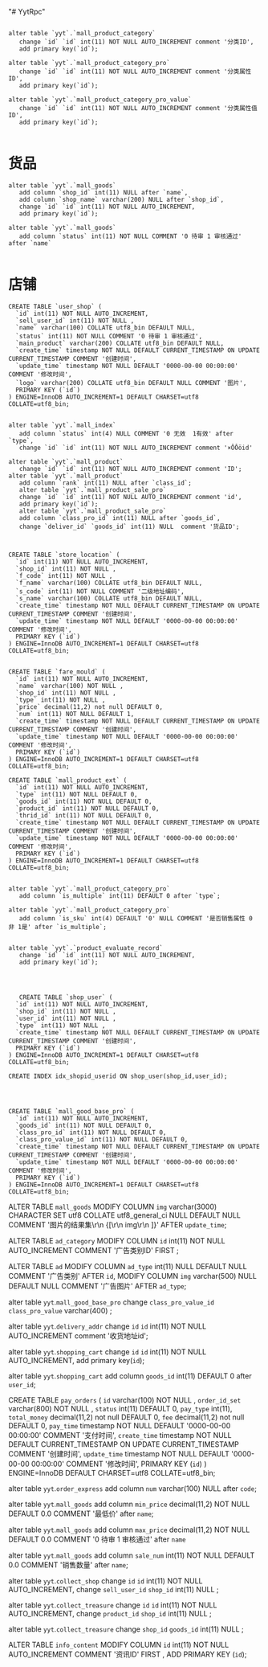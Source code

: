 "# YytRpc"
```

alter table `yyt`.`mall_product_category` 
   change `id` `id` int(11) NOT NULL AUTO_INCREMENT comment '分类ID',
   add primary key(`id`);

alter table `yyt`.`mall_product_category_pro` 
   change `id` `id` int(11) NOT NULL AUTO_INCREMENT comment '分类属性ID',
   add primary key(`id`);
   
alter table `yyt`.`mall_product_category_pro_value` 
   change `id` `id` int(11) NOT NULL AUTO_INCREMENT comment '分类属性值ID',
   add primary key(`id`);


```

# 货品
```
alter table `yyt`.`mall_goods` 
   add column `shop_id` int(11) NULL after `name`, 
   add column `shop_name` varchar(200) NULL after `shop_id`,
   change `id` `id` int(11) NOT NULL AUTO_INCREMENT,
   add primary key(`id`);

alter table `yyt`.`mall_goods` 
   add column `status` int(11) NOT NULL COMMENT '0 待审 1 审核通过' after `name`
  
```


# 店铺
```
CREATE TABLE `user_shop` (
  `id` int(11) NOT NULL AUTO_INCREMENT,
  `sell_user_id` int(11) NOT NULL ,
  `name` varchar(100) COLLATE utf8_bin DEFAULT NULL,
  `status` int(11) NOT NULL COMMENT '0 待审 1 审核通过',
  `main_product` varchar(200) COLLATE utf8_bin DEFAULT NULL,
  `create_time` timestamp NOT NULL DEFAULT CURRENT_TIMESTAMP ON UPDATE CURRENT_TIMESTAMP COMMENT '创建时间',
  `update_time` timestamp NOT NULL DEFAULT '0000-00-00 00:00:00' COMMENT '修改时间',
  `logo` varchar(200) COLLATE utf8_bin DEFAULT NULL COMMENT '图片',
  PRIMARY KEY (`id`)
) ENGINE=InnoDB AUTO_INCREMENT=1 DEFAULT CHARSET=utf8 COLLATE=utf8_bin;
```


```

alter table `yyt`.`mall_index` 
   add column `status` int(4) NULL COMMENT '0 无效  1有效' after `type`,
   change `id` `id` int(11) NOT NULL AUTO_INCREMENT comment '×ÔÔöid'
```
```
alter table `yyt`.`mall_product` 
   change `id` `id` int(11) NOT NULL AUTO_INCREMENT comment 'ID';
alter table `yyt`.`mall_product` 
   add column `rank` int(11) NULL after `class_id`;
   alter table `yyt`.`mall_product_sale_pro` 
   change `id` `id` int(11) NOT NULL AUTO_INCREMENT comment 'id',
   add primary key(`id`);
   alter table `yyt`.`mall_product_sale_pro` 
   add column `class_pro_id` int(11) NULL after `goods_id`,
   change `deliver_id` `goods_id` int(11) NULL  comment '货品ID';



CREATE TABLE `store_location` (
  `id` int(11) NOT NULL AUTO_INCREMENT,
  `shop_id` int(11) NOT NULL ,
  `f_code` int(11) NOT NULL ,
  `f_name` varchar(100) COLLATE utf8_bin DEFAULT NULL,
  `s_code` int(11) NOT NULL COMMENT '二级地址编码',
  `s_name` varchar(100) COLLATE utf8_bin DEFAULT NULL,
  `create_time` timestamp NOT NULL DEFAULT CURRENT_TIMESTAMP ON UPDATE CURRENT_TIMESTAMP COMMENT '创建时间',
  `update_time` timestamp NOT NULL DEFAULT '0000-00-00 00:00:00' COMMENT '修改时间',
  PRIMARY KEY (`id`)
) ENGINE=InnoDB AUTO_INCREMENT=1 DEFAULT CHARSET=utf8 COLLATE=utf8_bin;


CREATE TABLE `fare_mould` (
  `id` int(11) NOT NULL AUTO_INCREMENT,
  `name` varchar(100) NOT NULL ,
  `shop_id` int(11) NOT NULL ,
  `type` int(11) NOT NULL ,
  `price` decimal(11,2) not null DEFAULT 0,
  `num` int(11) NOT NULL DEFAULT 1,
  `create_time` timestamp NOT NULL DEFAULT CURRENT_TIMESTAMP ON UPDATE CURRENT_TIMESTAMP COMMENT '创建时间',
  `update_time` timestamp NOT NULL DEFAULT '0000-00-00 00:00:00' COMMENT '修改时间',
  PRIMARY KEY (`id`)
) ENGINE=InnoDB AUTO_INCREMENT=1 DEFAULT CHARSET=utf8 COLLATE=utf8_bin;

CREATE TABLE `mall_product_ext` (
  `id` int(11) NOT NULL AUTO_INCREMENT,
  `type` int(11) NOT NULL DEFAULT 0,
  `goods_id` int(11) NOT NULL DEFAULT 0,
  `product_id` int(11) NOT NULL DEFAULT 0,
  `thrid_id` int(11) NOT NULL DEFAULT 0,
  `create_time` timestamp NOT NULL DEFAULT CURRENT_TIMESTAMP ON UPDATE CURRENT_TIMESTAMP COMMENT '创建时间',
  `update_time` timestamp NOT NULL DEFAULT '0000-00-00 00:00:00' COMMENT '修改时间',
  PRIMARY KEY (`id`)
) ENGINE=InnoDB AUTO_INCREMENT=1 DEFAULT CHARSET=utf8 COLLATE=utf8_bin;


alter table `yyt`.`mall_product_category_pro` 
   add column `is_multiple` int(11) DEFAULT 0 after `type`;

alter table `yyt`.`mall_product_category_pro` 
   add column `is_sku` int(4) DEFAULT '0' NULL COMMENT '是否销售属性 0 非 1是' after `is_multiple`;


alter table `yyt`.`product_evaluate_record` 
   change `id` `id` int(11) NOT NULL AUTO_INCREMENT,
   add primary key(`id`);




   CREATE TABLE `shop_user` (
  `id` int(11) NOT NULL AUTO_INCREMENT,
  `shop_id` int(11) NOT NULL ,
  `user_id` int(11) NOT NULL ,
  `type` int(11) NOT NULL ,
  `create_time` timestamp NOT NULL DEFAULT CURRENT_TIMESTAMP ON UPDATE CURRENT_TIMESTAMP COMMENT '创建时间',
  PRIMARY KEY (`id`)
) ENGINE=InnoDB AUTO_INCREMENT=1 DEFAULT CHARSET=utf8 COLLATE=utf8_bin;

CREATE INDEX idx_shopid_userid ON shop_user(shop_id,user_id);




CREATE TABLE `mall_good_base_pro` (
  `id` int(11) NOT NULL AUTO_INCREMENT,
  `goods_id` int(11) NOT NULL DEFAULT 0,
  `class_pro_id` int(11) NOT NULL DEFAULT 0,
  `class_pro_value_id` int(11) NOT NULL DEFAULT 0,
  `create_time` timestamp NOT NULL DEFAULT CURRENT_TIMESTAMP ON UPDATE CURRENT_TIMESTAMP COMMENT '创建时间',
  `update_time` timestamp NOT NULL DEFAULT '0000-00-00 00:00:00' COMMENT '修改时间',
  PRIMARY KEY (`id`)
) ENGINE=InnoDB AUTO_INCREMENT=1 DEFAULT CHARSET=utf8 COLLATE=utf8_bin;
```

ALTER TABLE `mall_goods`
MODIFY COLUMN `img`  varchar(3000) CHARACTER SET utf8 COLLATE utf8_general_ci NULL DEFAULT NULL COMMENT '图片的结果集\r\n            {[\r\n               img\r\n            ]}' AFTER `update_time`;

ALTER TABLE `ad_category`
MODIFY COLUMN `id`  int(11) NOT NULL AUTO_INCREMENT COMMENT '广告类别ID' FIRST ;

ALTER TABLE `ad`
MODIFY COLUMN `ad_type`  int(11) NULL DEFAULT NULL COMMENT '广告类别' AFTER `id`,
MODIFY COLUMN `img`  varchar(500) NULL DEFAULT NULL COMMENT '广告图片' AFTER `ad_type`;

alter table `yyt`.`mall_good_base_pro` 
   change `class_pro_value_id` `class_pro_value` varchar(400) ;


alter table `yyt`.`delivery_addr` 
   change `id` `id` int(11) NOT NULL AUTO_INCREMENT comment '收货地址id';

alter table `yyt`.`shopping_cart` 
   change `id` `id` int(11) NOT NULL AUTO_INCREMENT,
   add primary key(`id`);

alter table `yyt`.`shopping_cart` 
   add column `goods_id` int(11) DEFAULT 0 after `user_id`;



CREATE TABLE `pay_orders` (
  `id` varchar(100) NOT NULL ,
  `order_id_set` varchar(800) NOT NULL ,
  `status` int(11) DEFAULT 0,
  `pay_type` int(11),
  `total_money` decimal(11,2) not null DEFAULT 0,
  `fee` decimal(11,2) not null DEFAULT 0,
  `pay_time` timestamp NOT NULL DEFAULT '0000-00-00 00:00:00' COMMENT '支付时间',
  `create_time` timestamp NOT NULL DEFAULT CURRENT_TIMESTAMP ON UPDATE CURRENT_TIMESTAMP COMMENT '创建时间',
  `update_time` timestamp NOT NULL DEFAULT '0000-00-00 00:00:00' COMMENT '修改时间',
  PRIMARY KEY (`id`)
) ENGINE=InnoDB   DEFAULT CHARSET=utf8 COLLATE=utf8_bin;

alter table `yyt`.`order_express` 
   add column `num` varchar(100) NULL after `code`;


   alter table `yyt`.`mall_goods` 
   add column `min_price` decimal(11,2) NOT NULL  DEFAULT 0.0 COMMENT '最低价' after `name`;

   alter table `yyt`.`mall_goods` 
   add column `max_price` decimal(11,2) NOT NULL DEFAULT 0.0  COMMENT '0 待审 1 审核通过' after `name`


   alter table `yyt`.`mall_goods` 
   add column `sale_num` int(11) NOT NULL DEFAULT 0.0  COMMENT '销售数量' after `name`;



   alter table `yyt`.`collect_shop` 
   change `id` `id` int(11) NOT NULL AUTO_INCREMENT, 
   change `sell_user_id` `shop_id` int(11) NULL ;

   alter table `yyt`.`collect_treasure` 
   change `id` `id` int(11) NOT NULL AUTO_INCREMENT, 
   change `product_id` `shop_id` int(11) NULL ;

   alter table `yyt`.`collect_treasure` 
   change `shop_id` `goods_id` int(11) NULL ;

   ALTER TABLE `info_content`
   MODIFY COLUMN `id`  int(11) NOT NULL AUTO_INCREMENT COMMENT '资讯ID' FIRST ,
   ADD PRIMARY KEY (`id`);


